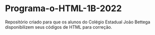 # Programa-o-HTML-1B-2022
Repositório criado para que os alunos do Colégio Estadual João Bettega disponibilizem seus códigos de HTML para correção.
